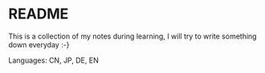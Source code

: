# README

This is a collection of my notes during learning, I will try to write something down everyday :-}

Languages: CN, JP, DE, EN



